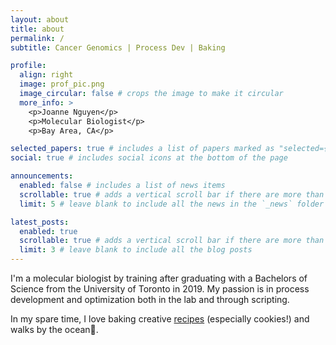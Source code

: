 ```yaml
---
layout: about
title: about
permalink: /
subtitle: Cancer Genomics | Process Dev | Baking 

profile:
  align: right
  image: prof_pic.png
  image_circular: false # crops the image to make it circular
  more_info: >
    <p>Joanne Nguyen</p>
    <p>Molecular Biologist</p>
    <p>Bay Area, CA</p>

selected_papers: true # includes a list of papers marked as "selected={true}"
social: true # includes social icons at the bottom of the page

announcements:
  enabled: false # includes a list of news items
  scrollable: true # adds a vertical scroll bar if there are more than 3 news items
  limit: 5 # leave blank to include all the news in the `_news` folder

latest_posts:
  enabled: true
  scrollable: true # adds a vertical scroll bar if there are more than 3 new posts items
  limit: 3 # leave blank to include all the blog posts
---
```

I'm a molecular biologist by training after graduating with a Bachelors of Science from the University of Toronto in 2019. My passion is in process development and optimization both in the lab and through scripting.

In my spare time, I love baking creative [recipes](https://joanne-nguy.github.io/blog/tags/baking) (especially cookies!) and walks by the ocean🌊.
